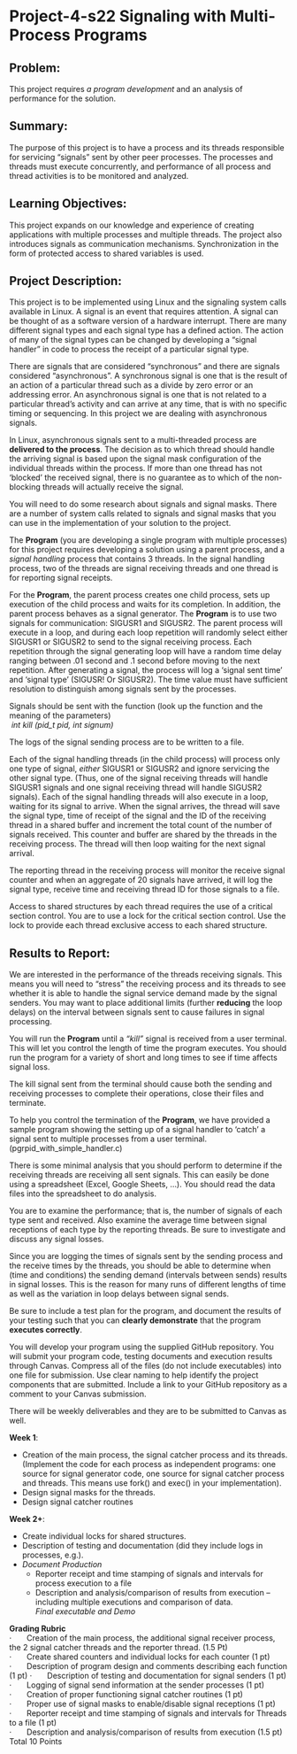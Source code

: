 # Project-4-s22  Signaling with Multi-Process Programs
 
## Problem:  
This project requires _a program development_ and an analysis of performance for the solution.  

## Summary:  
The purpose of this project is to have a process and its threads responsible for servicing “signals” sent by other peer processes. The processes and threads must execute concurrently, and performance of all process and thread activities is to be monitored and analyzed.

## Learning Objectives:  
This project expands on our knowledge and experience of creating applications with multiple processes and multiple threads. The project also introduces signals as communication mechanisms. Synchronization in the form of protected access to shared variables is used.  

## Project Description:
This project is to be implemented using Linux and the signaling system calls available in Linux. A signal is an event that requires attention. A signal can be thought of as a software version of a hardware interrupt. There are many different signal types and each signal type has a defined action. The action of many of the signal types can be changed by developing a “signal handler” in code to process the receipt of a particular signal type.  

There are signals that are considered “synchronous” and there are signals considered “asynchronous”. A synchronous signal is one that is the result of an action of a particular thread such as a divide by zero error or an addressing error. An asynchronous signal is one that is not related to a particular thread’s activity and can arrive at any time, that is with no specific timing or sequencing. In this project we are dealing with asynchronous signals.  

In Linux, asynchronous signals sent to a multi-threaded process are **delivered to the process**. The decision as to which thread should handle the arriving signal is based upon the signal mask configuration of the individual threads within the process. If more than one thread has not ‘blocked’ the received signal, there is no guarantee as to which of the non-blocking threads will actually receive the signal.  

You will need to do some research about signals and signal masks. There are a number of system calls related to signals and signal masks that you can use in the implementation of your solution to the project.  

The **Program** (you are developing a single program with multiple processes) for this project requires developing a solution using a parent process, and a _signal handling_ process that contains 3 threads. In the signal handling process, two of the threads are signal receiving threads and one thread is for reporting signal receipts.  

For the **Program**, the parent process creates one child process, sets up execution of the child process and waits for its completion. In addition, the parent process behaves as a signal generator. The **Program** is to use two signals for communication: SIGUSR1 and SIGUSR2. The parent process will execute in a loop, and during each loop repetition will randomly select either SIGUSR1 or SIGUSR2 to send to the signal receiving process. Each repetition through the signal generating loop will have a random time delay ranging between .01 second and .1 second before moving to the next repetition. After generating a signal, the process will log a ‘signal sent time’ and ‘signal type’ (SIGUSR! Or SIGUSR2). The time value must have sufficient resolution to distinguish among signals sent by the processes.  

Signals should be sent with the function (look up the function and the meaning of the parameters)  
 *int kill (pid_t pid, int signum)*  

The logs of the signal sending process are to be written to a file.  

Each of the signal handling threads (in the child process) will process only one type of signal, _either_ SIGUSR1 or SIGUSR2 and ignore servicing the other signal type. (Thus, one of the signal receiving threads will handle SIGUSR1 signals and one signal receiving thread will handle SIGUSR2 signals). Each of the signal handling threads will also execute in a loop, waiting for its signal to arrive. When the signal arrives, the thread will save the signal type, time of receipt of the signal and the ID of the receiving thread in a shared buffer and increment the total count of the number of signals received. This counter and buffer are shared by the threads in the receiving process. The thread will then loop waiting for the next signal arrival.  

The reporting thread in the receiving process will monitor the receive signal counter and when an aggregate of 20 signals have arrived, it will log the signal type, receive time and receiving thread ID for those signals to a file.  

Access to shared structures by each thread requires the use of a critical section control. You are to use a lock for the critical section control. Use the lock to provide each thread exclusive access to each shared structure.  

## Results to Report:
We are interested in the performance of the threads receiving signals. This means you will need to “stress” the receiving process and its threads to see whether it is able to handle the signal service demand made by the signal senders. You may want to place additional limits (further **reducing** the loop delays) on the interval between signals sent to cause failures in signal processing.  

You will run the **Program** until a *“kill”* signal is received from a user terminal. This will let you control the length of time the program executes. You should run the program for a variety of short and long times to see if time affects signal loss.  

The kill signal sent from the terminal should cause both the sending and receiving processes to complete their operations, close their files and terminate.  

To help you control the termination of the **Program**, we have provided a sample program showing the setting up of a signal handler to ‘catch’ a signal sent to multiple processes from a user terminal. (pgrpid_with_simple_handler.c)  

There is some minimal analysis that you should perform to determine if the receiving threads are receiving all sent signals. This can easily be done using a spreadsheet (Excel, Google Sheets, …). You should read the data files into the spreadsheet to do analysis.  

You are to examine the performance; that is, the number of signals of each type sent and received. Also examine the average time between signal receptions of each type by the reporting threads. Be sure to investigate and discuss any signal losses.  

Since you are logging the times of signals sent by the sending process and the receive times by the threads, you should be able to determine when (time and conditions) the sending demand (intervals between sends) results in signal losses. This is the reason for many runs of different lengths of time as well as the variation in loop delays between signal sends.  

Be sure to include a test plan for the program, and document the results of your testing such that you can **clearly demonstrate** that the program **executes correctly**.  

You will develop your program using the supplied GitHub repository. You will submit your program code, testing documents and execution results through Canvas. Compress all of the files (do not include executables) into one file for submission. Use clear naming to help identify the project components that are submitted. Include a link to your GitHub repository as a comment to your Canvas submission.  

There will be weekly deliverables and they are to be submitted to Canvas as well.  

**Week 1**:  
* Creation of the main process, the signal catcher process and its threads. (Implement the code for each process as independent programs: one source for signal generator code, one source for signal catcher process and threads. This means use fork() and exec() in your implementation).  
* Design signal masks for the threads.  
* Design signal catcher routines  

**Week 2+**:  
* Create individual locks for shared structures.  
* Description of testing and documentation (did they include logs in processes, e.g.).   
* *Document Production*   
	* Reporter receipt and time stamping of signals and intervals for process execution to a file  
	* Description and analysis/comparison of results from execution – including multiple executions and comparison of data.  
*Final executable and Demo*  

**Grading Rubric**  
·       Creation of the main process, the additional signal receiver process, the 2 signal catcher threads and the reporter thread. (1.5 Pt)  
·       Create shared counters and individual locks for each counter (1 pt)  
·       Description of program design and comments describing each function (1 pt) 
·       Description of testing and documentation for signal senders (1 pt)  
·       Logging of signal send information at the sender processes (1 pt)  
·       Creation of proper functioning signal catcher routines (1 pt)  
·       Proper use of signal masks to enable/disable signal receptions (1 pt)  
·       Reporter receipt and time stamping of signals and intervals for Threads to a file (1 pt)  
·       Description and analysis/comparison of results from execution (1.5 pt)  
Total 10 Points  
